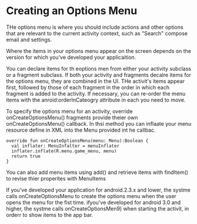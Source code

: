 # Creating an Options Menu
THe options menu is where you should include actions and other options that are relevant to the current activity context, such as "Search" compose email and settings. 

Where the items in your options menu appear on the screen depends on the version for which you've developed your applicaition. 

You can declare items for th eoptions men from either your activity subclass or a fragment subclass. If both your activity and fragments decalre items for the options menu, they are combined in the UI. THe activit's items appear first, followed by those of each fragment in the order in which each fragment is added to the activity. If necessary, you can re-order the menu items with the anroid:orderInCateogry attribute in each <item> you need to move. 

To specify the options menu for an activity, override onCreateOptionsMenu() fragments provide theier own onCreateOptionsMenu() callback. In thsi method you can inflaate your menu resource define in XML into the Menu provided int he callbac. 
```
override fun onCreateOptionsMenu(menu: Menu):Boolean {
  val inflater: MenuInfalter = menuInflater
  inflater.inflate(R.menu.game_menu, menu)
  return true
}
```

You can also add menu items using add() and retrieve items with findItem() to revise thier properites with MenuItems

If you've developed your application for android.2.3.x and lower, the systme calls onCreateOptionsMenu to create the options menu when the user opens the menu for the fist time. ifyou've developed for android 3.0 and higher, the systme calls onCreateOptionsMen9) when starting the activit, in orderr to show items to the app bar. 

